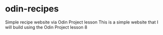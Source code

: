 # odin-recipes
Simple recipe website via Odin Project lesson
This is a simple website that I will build using the Odin Project lesson 8
